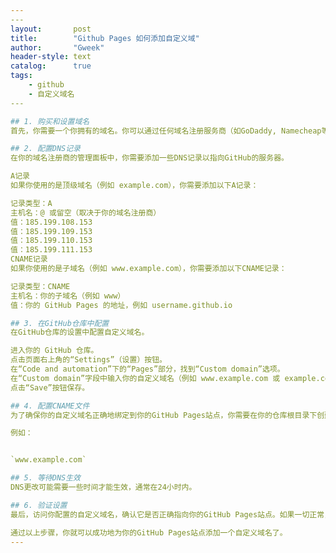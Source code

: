 ```yaml
---
​---
layout:       post
title:        "Github Pages 如何添加自定义域"
author:       "Gweek"
header-style: text
catalog:      true
tags:
    - github
    - 自定义域名       
​---

## 1. 购买和设置域名
首先，你需要一个你拥有的域名。你可以通过任何域名注册服务商（如GoDaddy, Namecheap等）购买域名。

## 2. 配置DNS记录
在你的域名注册商的管理面板中，你需要添加一些DNS记录以指向GitHub的服务器。

A记录
如果你使用的是顶级域名（例如 example.com），你需要添加以下A记录：

记录类型：A
主机名：@ 或留空（取决于你的域名注册商）
值：185.199.108.153
值：185.199.109.153
值：185.199.110.153
值：185.199.111.153
CNAME记录
如果你使用的是子域名（例如 www.example.com），你需要添加以下CNAME记录：

记录类型：CNAME
主机名：你的子域名（例如 www）
值：你的 GitHub Pages 的地址，例如 username.github.io

## 3. 在GitHub仓库中配置
在GitHub仓库的设置中配置自定义域名。

进入你的 GitHub 仓库。
点击页面右上角的“Settings”（设置）按钮。
在“Code and automation”下的“Pages”部分，找到“Custom domain”选项。
在“Custom domain”字段中输入你的自定义域名（例如 www.example.com 或 example.com）。
点击“Save”按钮保存。

## 4. 配置CNAME文件
为了确保你的自定义域名正确地绑定到你的GitHub Pages站点，你需要在你的仓库根目录下创建或更新一个名为CNAME的文件，文件内容为你的自定义域名。

例如：


`www.example.com`

## 5. 等待DNS生效
DNS更改可能需要一些时间才能生效，通常在24小时内。

## 6. 验证设置
最后，访问你配置的自定义域名，确认它是否正确指向你的GitHub Pages站点。如果一切正常，你的自定义域名应该可以正常访问你的GitHub Pages。

通过以上步骤，你就可以成功地为你的GitHub Pages站点添加一个自定义域名了。
---
```






